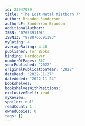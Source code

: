 ```yaml
---
id: 23947089
title: "The Lost Metal Mistborn 7"
author: Brandon Sanderson
authorLF: Sanderson Brandon
additionalAuthors: 
ISBN: "0765391198"
ISBN13: "9780765391193"
myRating: 4
averageRating: 4.48
publisher: Tor Books
binding: Hardcover
numberOfPages: 507
yearPublished: "2022"
originalPublicationYear: "2022"
dateRead: "2022-11-27"
dateAdded: "2022-11-24"
bookshelves: 
bookshelvesWithPositions: 
exclusiveShelf: read
myReview: 
spoiler: null
readCount: 1
ownedCopies: 0
tags: []
---
```


